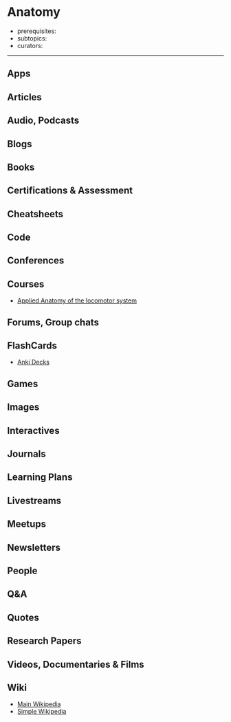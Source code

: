 # Anatomy

- prerequisites:
- subtopics:
- curators:

------

## Apps

## Articles

## Audio, Podcasts

## Blogs

## Books

## Certifications & Assessment

## Cheatsheets

## Code

## Conferences

## Courses

- [Applied Anatomy of the locomotor system](https://www.edx.org/course/applied-anatomy-of-the-locomotor-system-2)

## Forums, Group chats

## FlashCards

- [Anki Decks](https://ankiweb.net/shared/decks/anatomy)

## Games

## Images

## Interactives

## Journals

## Learning Plans

## Livestreams

## Meetups

## Newsletters

## People

## Q&A

## Quotes

## Research Papers

## Videos, Documentaries & Films

## Wiki

- [Main Wikipedia](https://en.wikipedia.org/wiki/Anatomy)
- [Simple Wikipedia](https://simple.wikipedia.org/wiki/Anatomy)

